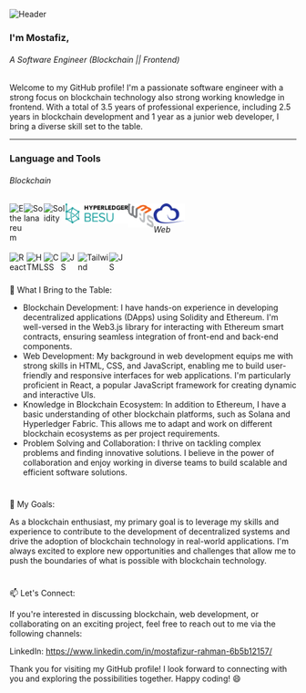 ![Header](https://i.ibb.co/L6nV4Kg/banner.png)

### I'm Mostafiz,
###### A Software Engineer (Blockchain || Frontend)

Welcome to my GitHub profile! I'm a passionate software engineer with a strong focus on blockchain technology also strong working knowledge in frontend. With a total of 3.5 years of professional experience, including 2.5 years in blockchain development and 1 year as a junior web developer, I bring a diverse skill set to the table.

---
### Language and Tools

###### Blockchain
<div>
 <img align="left" alt="Ethereum" width="25px" src="https://cryptologos.cc/logos/versions/ethereum-eth-logo-diamond-purple.svg" style="max-width: 100%;">
 <img align="left" alt="Solana" width="35px" height="40px" src="https://cryptologos.cc/logos/solana-sol-logo.svg" style="max-width: 100%;">
 <img align="left" alt="Solidity" width="38px" src="https://img.icons8.com/material/240/solidity.png" style="max-width: 100%;">
 <img align="left" alt="Solidity" width="110px" src="https://github.com/topu0075/topu0075/blob/main/dlf.pt-thx-logo-png-5639804.png" style="max-width: 100%;">
 <img align="left" alt="React" width="45px" src="https://github.com/topu0075/topu0075/blob/main/web3js-seeklogo.com.svg" style="max-width: 100%;">
 <img align="left" alt="React" width="55px" src="https://github.com/topu0075/topu0075/blob/main/ethers-seeklogo.com.svg" style="max-width: 100%;">
 
 <br/>
</div>

 
 ###### Web
 
 <div>
  <img align="left" alt="React" width="30px" src="https://cdn.jsdelivr.net/gh/devicons/devicon/icons/react/react-original.svg" style="max-width: 100%;">
  <img align="left" alt="HTML" width="30px" src="https://cdn.jsdelivr.net/gh/devicons/devicon/icons/html5/html5-plain.svg" style="max-width: 100%;">
  <img align="left" alt="CSS" width="30px" src="https://cdn.jsdelivr.net/gh/devicons/devicon/icons/css3/css3-plain.svg" style="max-width: 100%;">
  <img align="left" alt="JS" width="30px" src="https://cdn.jsdelivr.net/gh/devicons/devicon/icons/javascript/javascript-original.svg" style="max-width: 100%;">
  <img align="left" alt="Tailwind" width="55px" src="https://i.ibb.co/hdHgfkg/tailwind.png" style="max-width: 100%;">
  <img align="left" alt="JS" width="30px" src="https://i.ibb.co/tzm118d/nodejs-1-logo-png-transparent.png" style="max-width: 100%;"> 
  <br/>   
</div>


 #
 
<!--
 
💻 Expertise:
 - Blockchain Platforms: Ethereum, Hyperledger Besu, Bitcore, Solana, Hyperledger Fabric
 - Blockchain (Smart Contract): Solidity
 - Blockchain Tools: Web.j, Ether.js, Web3.js, 
 - Web Development: HTML, CSS, JavaScript, React
--> 
 
🌟 What I Bring to the Table:
  - Blockchain Development: I have hands-on experience in developing decentralized applications (DApps) using Solidity and Ethereum. I'm well-versed in the Web3.js library for interacting with    Ethereum smart contracts, ensuring seamless integration of front-end and back-end components.
  - Web Development: My background in web development equips me with strong skills in HTML, CSS, and JavaScript, enabling me to build user-friendly and responsive interfaces for web applications. I'm particularly proficient in React, a popular JavaScript framework for creating dynamic and interactive UIs.
  - Knowledge in Blockchain Ecosystem: In addition to Ethereum, I have a basic understanding of other blockchain platforms, such as Solana and Hyperledger Fabric. This allows me to adapt and work on different blockchain ecosystems as per project requirements.
  - Problem Solving and Collaboration: I thrive on tackling complex problems and finding innovative solutions. I believe in the power of collaboration and enjoy working in diverse teams to build scalable and efficient software solutions.

#
🚀 My Goals:

As a blockchain enthusiast, my primary goal is to leverage my skills and experience to contribute to the development of decentralized systems and drive the adoption of blockchain technology in real-world applications. I'm always excited to explore new opportunities and challenges that allow me to push the boundaries of what is possible with blockchain technology.

#
📫 Let's Connect:

If you're interested in discussing blockchain, web development, or collaborating on an exciting project, feel free to reach out to me via the following channels:

LinkedIn: https://www.linkedin.com/in/mostafizur-rahman-6b5b12157/

Thank you for visiting my GitHub profile! I look forward to connecting with you and exploring the possibilities together. Happy coding! 😄
